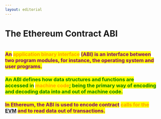 ```yaml
---
layout: editorial
---
```


# The Ethereum Contract ABI

<figure><img src="../../../../../../../../.gitbook/assets/pexels-btgl-♡-10926596.jpg" alt=""><figcaption></figcaption></figure>

### <mark style="color:purple;">An</mark> <mark style="color:orange;">application binary interface</mark> <mark style="color:purple;">(ABI) is an interface between two program modules, for instance, the operating system and user programs.</mark>&#x20;



### <mark style="color:green;">An ABI defines how data structures and functions are accessed in</mark> <mark style="color:orange;">machine code</mark><mark style="color:green;">; being the primary way of encoding and decoding data into and out of machine code.</mark>



### <mark style="color:purple;">In Ethereum, the ABI is used to encode contract</mark> <mark style="color:orange;">calls for the</mark> [EVM](../ethereum/the-ethereum-virtual-machine.md) <mark style="color:purple;">and to read data out of transactions.</mark>&#x20;

